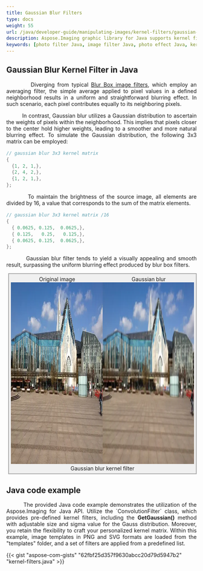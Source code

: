 ```yaml
---
title: Gaussian Blur Filters
type: docs
weight: 55
url: /java/developer-guide/manipulating-images/kernel-filters/gaussian-blur-filter/
description: Aspose.Imaging graphic library for Java supports kernel filters such Gaussian Blur as well as custom kernels.
keywords: [photo filter Java, image filter Java, photo effect Java, kernel filter, blur image, blur filter, Gaussian blur, kernel matrix, convolution operation, custom kernel filter]
---
```


## Gaussian Blur Kernel Filter in Java

<p align='justify'>
&nbsp;&nbsp;&nbsp;&nbsp;&nbsp;&nbsp;&nbsp;&nbsp;
Diverging from typical <a href="../blur-filter/">Blur Box image filters</a>, which employ an averaging filter, the simple average applied to pixel values in a defined neighborhood results in a uniform and straightforward blurring effect. In such scenario, each pixel contributes equally to its neighboring pixels.

<p align='justify'>
&nbsp;&nbsp;&nbsp;&nbsp;&nbsp;&nbsp;&nbsp;&nbsp;
In contrast, Gaussian blur utilizes a Gaussian distribution to ascertain the weights of pixels within the neighborhood. This implies that pixels closer to the center hold higher weights, leading to a smoother and more natural blurring effect. To simulate the Gaussian distribution, the following 3x3 matrix can be employed:
</p>

```java
// gaussian blur 3x3 kernel matrix
{
  {1, 2, 1,},
  {2, 4, 2,},
  {1, 2, 1,},
};
```
<p align='justify'>
&nbsp;&nbsp;&nbsp;&nbsp;&nbsp;&nbsp;&nbsp;&nbsp;
To maintain the brightness of the source image, all elements are divided by 16, a value that corresponds to the sum of the matrix elements.
</p>

```java
// gaussian blur 3x3 kernel matrix /16
{
  { 0.0625, 0.125,  0.0625,},
  { 0.125,   0.25,   0.125,},
  { 0.0625, 0.125,  0.0625,},
};
```

<p align='justify'>
&nbsp;&nbsp;&nbsp;&nbsp;&nbsp;&nbsp;&nbsp;&nbsp;
Gaussian blur filter tends to yield a visually appealing and smooth result, surpassing the uniform blurring effect produced by blur box filters.
</p>

<style>
   .frame {
    border: 2px solid darkgray;
    padding: 5px;
    margin: 10px 0 5px 5px;
    background: #f0f0f0;
    align-items: center;
   }
   .marginauto {
    margin: 10px auto 20px;
    display: block;
   }
   .frame figcaption {
    margin: 0 auto;
    display: flex;
    flex-direction: row;
    justify-content: center;
   }
   .container {
    display: flex;
    flex-direction: row;
    align-items: center;
    justify-content: space-around;
   }
</style>

<figure class="frame">
<div class="container">
    <div>
        <figcaption>Original image</figcaption>
    </div>
    <div>
        <figcaption>Gaussian blur</figcaption>
    </div>
</div>
<div class="container">
    <div>
        <img src="../template-building.webp" alt="Original photo image" width="640" height="480"/>
    </div>
    <div>
        <img src="./gaussian-blur-kernel-filter.webp" alt="Gaussian blur kernel filter in Java" width="640" height="480"/>
    </div>
</div>
<figcaption>Gaussian blur kernel filter</figcaption>
</figure>


## Java code example

<p align='justify'>
&nbsp;&nbsp;&nbsp;&nbsp;&nbsp;&nbsp;&nbsp;&nbsp;
The provided Java code example demonstrates the utilization of the Aspose.Imaging for Java API. Utilize the `ConvolutionFilter` class, which provides pre-defined kernel filters, including the <strong>GetGaussian()</strong> method with adjustable size and sigma value for the Gauss distribution. Moreover, you retain the flexibility to craft your personalized kernel matrix. Within this example, image templates in PNG and SVG formats are loaded from the "templates" folder, and a set of filters are applied from a predefined list.
</p>

{{< gist "aspose-com-gists" "62fbf25d357f9630abcc20d79d5947b2" "kernel-filters.java" >}}
